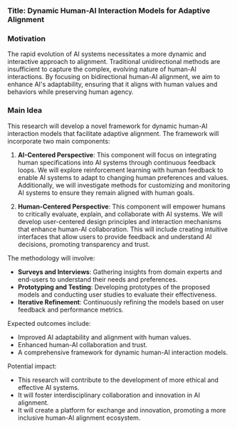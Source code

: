 ### Title: Dynamic Human-AI Interaction Models for Adaptive Alignment

### Motivation
The rapid evolution of AI systems necessitates a more dynamic and interactive approach to alignment. Traditional unidirectional methods are insufficient to capture the complex, evolving nature of human-AI interactions. By focusing on bidirectional human-AI alignment, we aim to enhance AI's adaptability, ensuring that it aligns with human values and behaviors while preserving human agency.

### Main Idea
This research will develop a novel framework for dynamic human-AI interaction models that facilitate adaptive alignment. The framework will incorporate two main components:

1. **AI-Centered Perspective**: This component will focus on integrating human specifications into AI systems through continuous feedback loops. We will explore reinforcement learning with human feedback to enable AI systems to adapt to changing human preferences and values. Additionally, we will investigate methods for customizing and monitoring AI systems to ensure they remain aligned with human goals.

2. **Human-Centered Perspective**: This component will empower humans to critically evaluate, explain, and collaborate with AI systems. We will develop user-centered design principles and interaction mechanisms that enhance human-AI collaboration. This will include creating intuitive interfaces that allow users to provide feedback and understand AI decisions, promoting transparency and trust.

The methodology will involve:

- **Surveys and Interviews**: Gathering insights from domain experts and end-users to understand their needs and preferences.
- **Prototyping and Testing**: Developing prototypes of the proposed models and conducting user studies to evaluate their effectiveness.
- **Iterative Refinement**: Continuously refining the models based on user feedback and performance metrics.

Expected outcomes include:

- Improved AI adaptability and alignment with human values.
- Enhanced human-AI collaboration and trust.
- A comprehensive framework for dynamic human-AI interaction models.

Potential impact:

- This research will contribute to the development of more ethical and effective AI systems.
- It will foster interdisciplinary collaboration and innovation in AI alignment.
- It will create a platform for exchange and innovation, promoting a more inclusive human-AI alignment ecosystem.